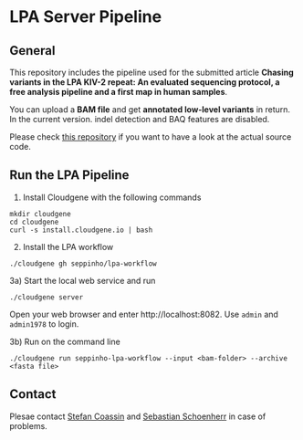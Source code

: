 # LPA Server Pipeline 

## General
This repository includes the pipeline used for the submitted article **Chasing variants in the LPA KIV-2 repeat: An evaluated sequencing protocol, a free analysis pipeline and a first map in human samples**. 

You can upload a **BAM file** and get **annotated low-level variants** in return. In the current version. indel detection and BAQ features are disabled.

Please check [this repository](https://github.com/seppinho/mutation-server) if you want to have a look at the actual source code. 

## Run the LPA Pipeline

1) Install Cloudgene with the following commands

```
mkdir cloudgene
cd cloudgene
curl -s install.cloudgene.io | bash
```

2) Install the LPA workflow

```
./cloudgene gh seppinho/lpa-workflow
```

3a) Start the local web service and run
```
./cloudgene server
```
Open your web browser and enter http://localhost:8082. Use `admin` and `admin1978` to login.

3b) Run on the command line
```
./cloudgene run seppinho-lpa-workflow --input <bam-folder> --archive <fasta file>
```


## Contact
Plesae contact [Stefan Coassin](mailto:stefan.coassin@i-med.ac.at) and [Sebastian Schoenherr](mailto:sebastian.schoenherr@i-med.ac.at) in case of problems. 
